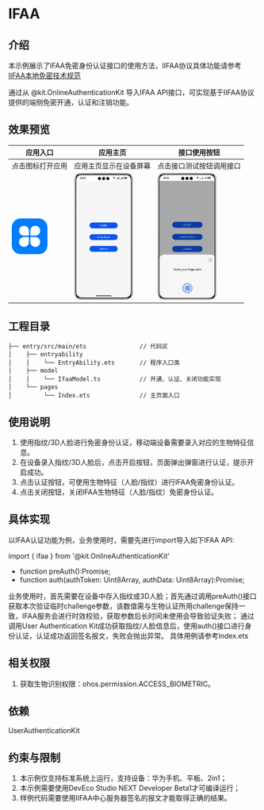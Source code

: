 # IFAA

## 介绍

本示例展示了IFAA免密身份认证接口的使用方法，IIFAA协议具体功能请参考[IIFAA本地免密技术规范](https://www.iifaa.org.cn/technical#paper)

通过从 @kit.OnlineAuthenticationKit 导入IFAA API接口，可实现基于IIFAA协议提供的端侧免密开通，认证和注销功能。


## 效果预览

| 应用入口 | 应用主页| 接口使用按钮 |
| --------------- | --------------- | -------------- |
| 点击图标打开应用 | 应用主页显示在设备屏幕   | 点击接口测试按钮调用接口  |
| <img src=".\image\startIcon.png" style="zoom:50%;" /> | <img src=".\image\homepage.jpeg" style="zoom:25%;" /> | <img src=".\image\results.jpeg" style="zoom:25%;" /> |

## 工程目录

```
├── entry/src/main/ets               // 代码区
│    ├── entryability
│    │    └── EntryAbility.ets       // 程序入口类
│    ├── model
│    │    └── IfaaModel.ts           // 开通、认证、关闭功能实现
│    └── pages
│         └── Index.ets              // 主页面入口
```



## 使用说明

1. 使用指纹/3D人脸进行免密身份认证，移动端设备需要录入对应的生物特征信息。
2. 在设备录入指纹/3D人脸后，点击开启按钮，页面弹出弹窗进行认证，提示开启成功。
3. 点击认证按钮，可使用生物特征（人脸/指纹）进行IFAA免密身份认证。
4. 点击关闭按钮，关闭IFAA生物特征（人脸/指纹）免密身份认证。


## 具体实现
以IFAA认证功能为例，业务使用时，需要先进行import导入如下IFAA API:

import { ifaa } from '@kit.OnlineAuthenticationKit'
* function preAuth():Promise<Uint8Array>;
* function auth(authToken: Uint8Array, authData: Uint8Array):Promise<Uint8Array>;

业务使用时，首先需要在设备中存入指纹或3D人脸；首先通过调用preAuth()接口获取本次验证临时challenge参数，该数值需与生物认证所用challenge保持一致，IFAA服务会进行时效校验，获取参数后长时间未使用会导致验证失败；
通过调用User Authentication Kit成功获取指纹/人脸信息后，使用auth()接口进行身份认证，认证成功返回签名报文，失败会抛出异常。
具体用例请参考Index.ets


## 相关权限

1. 获取生物识别权限：ohos.permission.ACCESS_BIOMETRIC。

## 依赖

UserAuthenticationKit

## 约束与限制

1. 本示例仅支持标准系统上运行，支持设备：华为手机、平板、2in1；
2. 本示例需要使用DevEco Studio NEXT Developer Beta1才可编译运行；
3. 样例代码需要使用IIFAA中心服务器签名的报文才能取得正确的结果。